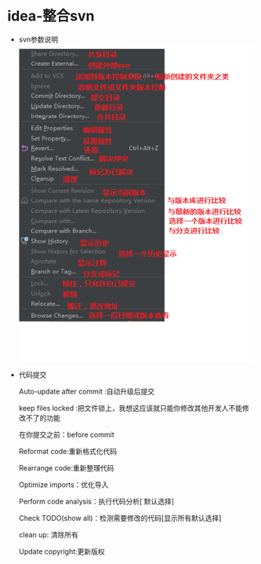 # idea-整合svn

- svn参数说明
![svn按钮说明](../../Picture/idea-svn.png)

- 代码提交

    Auto-update after commit :自动升级后提交

    keep files locked :把文件锁上，我想这应该就只能你修改其他开发人不能修改不了的功能

    在你提交之前：before commit

    Reformat code:重新格式化代码

    Rearrange code:重新整理代码

    Optimize imports：优化导入

    Perform code analysis：执行代码分析[ 默认选择]

    Check TODO(show all)：检测需要修改的代码[显示所有默认选择]

    clean up: 清除所有

    Update copyright:更新版权